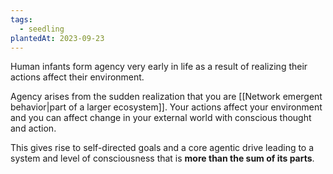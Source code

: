 ```yaml
---
tags:
  - seedling
plantedAt: 2023-09-23
---
```

Human infants form agency very early in life as a result of realizing their actions affect their environment.

Agency arises from the sudden realization that you are [[Network emergent behavior|part of a larger ecosystem]]. Your actions affect your environment and you can affect change in your external world with conscious thought and action.

This gives rise to self-directed goals and a core agentic drive leading to a system and level of consciousness that is **more than the sum of its parts**.
